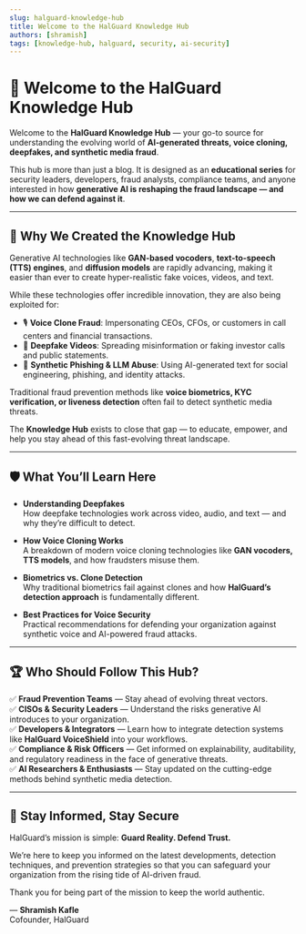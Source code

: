 ```yaml
---
slug: halguard-knowledge-hub
title: Welcome to the HalGuard Knowledge Hub
authors: [shramish]
tags: [knowledge-hub, halguard, security, ai-security]
---
```


# 👋 Welcome to the HalGuard Knowledge Hub

Welcome to the **HalGuard Knowledge Hub** — your go-to source for understanding the evolving world of **AI-generated threats, voice cloning, deepfakes, and synthetic media fraud**.

This hub is more than just a blog. It is designed as an **educational series** for security leaders, developers, fraud analysts, compliance teams, and anyone interested in how **generative AI is reshaping the fraud landscape — and how we can defend against it**.

---

## 🎯 Why We Created the Knowledge Hub

Generative AI technologies like **GAN-based vocoders**, **text-to-speech (TTS) engines**, and **diffusion models** are rapidly advancing, making it easier than ever to create hyper-realistic fake voices, videos, and text.

While these technologies offer incredible innovation, they are also being exploited for:

- 🎙️ **Voice Clone Fraud**: Impersonating CEOs, CFOs, or customers in call centers and financial transactions.
- 🎥 **Deepfake Videos**: Spreading misinformation or faking investor calls and public statements.
- 📜 **Synthetic Phishing & LLM Abuse**: Using AI-generated text for social engineering, phishing, and identity attacks.

Traditional fraud prevention methods like **voice biometrics, KYC verification, or liveness detection** often fail to detect synthetic media threats.

The **Knowledge Hub** exists to close that gap — to educate, empower, and help you stay ahead of this fast-evolving threat landscape.

---

## 🛡️ What You’ll Learn Here

- **Understanding Deepfakes**  
  How deepfake technologies work across video, audio, and text — and why they’re difficult to detect.

- **How Voice Cloning Works**  
  A breakdown of modern voice cloning technologies like **GAN vocoders, TTS models**, and how fraudsters misuse them.

- **Biometrics vs. Clone Detection**  
  Why traditional biometrics fail against clones and how **HalGuard’s detection approach** is fundamentally different.

- **Best Practices for Voice Security**  
  Practical recommendations for defending your organization against synthetic voice and AI-powered fraud attacks.

---

## 🏆 Who Should Follow This Hub?

✅ **Fraud Prevention Teams** — Stay ahead of evolving threat vectors.  
✅ **CISOs & Security Leaders** — Understand the risks generative AI introduces to your organization.  
✅ **Developers & Integrators** — Learn how to integrate detection systems like **HalGuard VoiceShield** into your workflows.  
✅ **Compliance & Risk Officers** — Get informed on explainability, auditability, and regulatory readiness in the face of generative threats.  
✅ **AI Researchers & Enthusiasts** — Stay updated on the cutting-edge methods behind synthetic media detection.

---

## 🚀 Stay Informed, Stay Secure

HalGuard’s mission is simple: **Guard Reality. Defend Trust.**

We’re here to keep you informed on the latest developments, detection techniques, and prevention strategies so that you can safeguard your organization from the rising tide of AI-driven fraud.

Thank you for being part of the mission to keep the world authentic.

—
**Shramish Kafle**  
Cofounder, HalGuard
